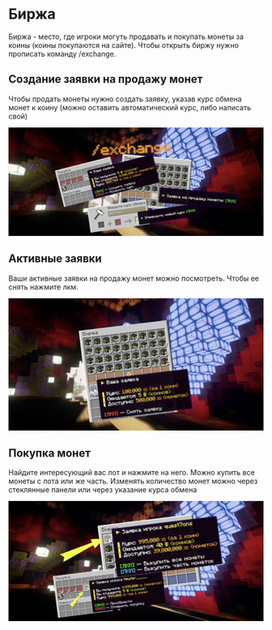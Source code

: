 # Биржа

Биржа - место, где игроки могуть продавать и покупать монеты за коины (коины покупаются на сайте). Чтобы открыть биржу нужно прописать команду /exchange.

## Создание заявки на продажу монет

Чтобы продать монеты нужно создать заявку, указав курс обмена монет к коину (можно оставить автоматический курс, либо написать свой)

![Демонстрация создания заявки на продажу монет](./assets/Birga.png)

## Активные заявки

Ваши активные заявки на продажу монет можно посмотреть. Чтобы ее снять нажмите лкм.

![Демонстрация активной заявки](./assets/activ.png)

## Покупка монет

Найдите интересующий вас лот и нажмите на него. Можно купить все монеты с лота или же часть. Изменять количество монет можно через стеклянные панели или через указание курса обмена

![Демонстрация покупки монет](./assets/pokupka22.png)
